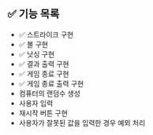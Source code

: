 ## ✅ 기능 목록

- ✅ 스트라이크 구현
- ✅ 볼 구현
- ✅ 낫싱 구현
- ✅ 결과 출력 구현
- ✅ 게임 종료 구현
- ✅ 게임 종료 출력 구현
- 컴퓨터의 랜덤수 생성
- 사용자 입력
- 재시작 버튼 구현
- 사용자가 잘못된 값을 입력한 경우 예외 처리
